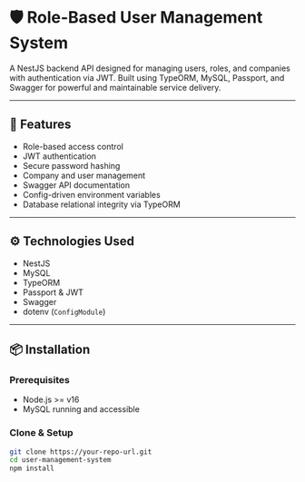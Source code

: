 # 🛡️ Role-Based User Management System

A NestJS backend API designed for managing users, roles, and companies with authentication via JWT. Built using TypeORM, MySQL, Passport, and Swagger for powerful and maintainable service delivery.

---

## 🚀 Features

- Role-based access control
- JWT authentication
- Secure password hashing
- Company and user management
- Swagger API documentation
- Config-driven environment variables
- Database relational integrity via TypeORM

---

## ⚙️ Technologies Used

- NestJS
- MySQL
- TypeORM
- Passport & JWT
- Swagger
- dotenv (`ConfigModule`)

---

## 📦 Installation

### Prerequisites

- Node.js >= v16
- MySQL running and accessible

### Clone & Setup

```bash
git clone https://your-repo-url.git
cd user-management-system
npm install
